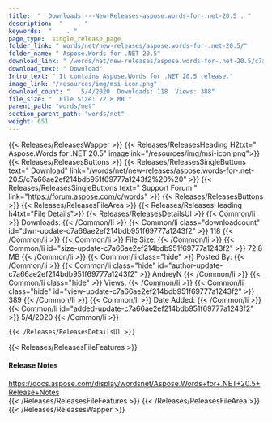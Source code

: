 ```yaml
---
title:  "  Downloads ---New-Releases-aspose.words-for-.net-20.5 . " 
description:  "    . " 
keywords:  "    . " 
page_type:  single_release_page
folder_link: " words/net/new-releases/aspose.words-for-.net-20.5/"
folder_name: " Aspose.Words for .NET 20.5"
download_link: " /words/net/new-releases/aspose.words-for-.net-20.5/c7a66ae2ef214bdb951f69777a1243f2"
download_text: " Download"
Intro_text: " It contains Aspose.Words for .NET 20.5 release."
image_link: "/resources/img/msi-icon.png"
download_count: "   5/4/2020  Downloads: 118  Views: 388"
file_size: "  File Size: 72.8 MB "
parent_path: "words/net"
section_parent_path: "words/net"
weight: 651
---
```


{{< Releases/ReleasesWapper >}}
  {{< Releases/ReleasesHeading H2txt=" Aspose.Words for .NET 20.5" imagelink="/resources/img/msi-icon.png">}}
  {{< Releases/ReleasesButtons >}}
    {{< Releases/ReleasesSingleButtons text=" Download" link="/words/net/new-releases/aspose.words-for-.net-20.5/c7a66ae2ef214bdb951f69777a1243f2%20%20" >}}
    {{< Releases/ReleasesSingleButtons text=" Support Forum " link="https://forum.aspose.com/c/words" >}}
  {{< Releases/ReleasesButtons >}}
  {{< Releases/ReleasesFileArea >}}
    {{< Releases/ReleasesHeading h4txt="File Details">}}
    {{< Releases/ReleasesDetailsUl >}}
            {{< Common/li  >}} Downloads: {{< /Common/li >}} 
      {{< Common/li class="downloadcount" id="dwn-update-c7a66ae2ef214bdb951f69777a1243f2" >}} 118 {{< /Common/li >}} 
      {{< Common/li  >}} File Size: {{< /Common/li >}} 
      {{< Common/li id="size-update-c7a66ae2ef214bdb951f69777a1243f2" >}} 72.8 MB {{< /Common/li >}} 
      {{< Common/li  class="hide" >}} Posted By: {{< /Common/li >}} 
      {{< Common/li class="hide" id="author-update-c7a66ae2ef214bdb951f69777a1243f2" >}} AndreyN {{< /Common/li >}} 
      {{< Common/li class="hide"  >}} Views: {{< /Common/li >}} 
      {{< Common/li class="hide" id="view-update-c7a66ae2ef214bdb951f69777a1243f2" >}} 389 {{< /Common/li >}} 
      {{< Common/li  >}} Date Added: {{< /Common/li >}} 
      {{< Common/li id="added-update-c7a66ae2ef214bdb951f69777a1243f2" >}} 5/4/2020 {{< /Common/li >}} 

    {{< /Releases/ReleasesDetailsUl >}}

  {{< Releases/ReleasesFileFeatures >}}
      <h4>Release Notes</h4><div><a href="https://docs.aspose.com/display/wordsnet/Aspose.Words+for+.NET+20.5+Release+Notes">https://docs.aspose.com/display/wordsnet/Aspose.Words+for+.NET+20.5+Release+Notes</a></div>
  {{< /Releases/ReleasesFileFeatures >}}
 {{< /Releases/ReleasesFileArea >}}
{{< /Releases/ReleasesWapper >}}


